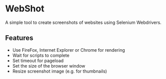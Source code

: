﻿# WebShot

A simple tool to create screenshots of websites using Selenium Webdrivers.

## Features

- Use FireFox, Internet Explorer or Chrome for rendering
- Wait for scripts to complete
- Set timeout for pageload
- Set the size of the browser window
- Resize screenshot image (e.g. for thumbnails)

